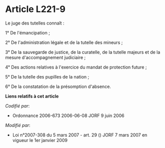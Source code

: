 # Article L221-9

Le juge des tutelles connaît :

1° De l'émancipation ;

2° De l'administration légale et de la tutelle des mineurs ;

3° De la sauvegarde de justice, de la curatelle, de la tutelle majeurs et de la mesure d'accompagnement judiciaire ;

4° Des actions relatives à l'exercice du mandat de protection future ;

5° De la tutelle des pupilles de la nation ;

6° De la constatation de la présomption d'absence.

**Liens relatifs à cet article**

_Codifié par_:

  - Ordonnance 2006-673 2006-06-08 JORF 9 juin 2006

_Modifié par_:

  - Loi n°2007-308 du 5 mars 2007 - art. 29 () JORF 7 mars 2007 en vigueur le 1er janvier 2009
